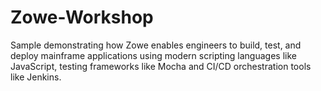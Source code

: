# Zowe-Workshop
Sample demonstrating how Zowe enables engineers to build, test, and deploy mainframe applications using modern scripting languages like JavaScript, testing frameworks like Mocha and CI/CD orchestration tools like Jenkins.
